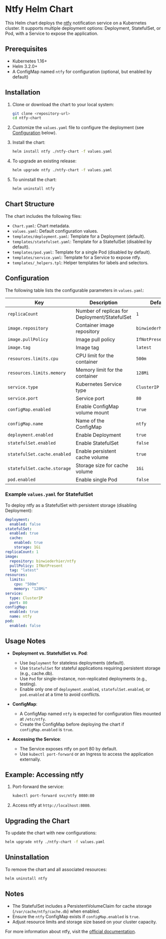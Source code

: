 # Ntfy Helm Chart

This Helm chart deploys the [ntfy](https://ntfy.sh/) notification service on a Kubernetes cluster. It supports multiple deployment options: Deployment, StatefulSet, or Pod, with a Service to expose the application.

## Prerequisites

- Kubernetes 1.16+
- Helm 3.2.0+
- A ConfigMap named `ntfy` for configuration (optional, but enabled by default)

## Installation

1. Clone or download the chart to your local system:
   ```bash
   git clone <repository-url>
   cd ntfy-chart
   ```

2. Customize the `values.yaml` file to configure the deployment (see [Configuration](#configuration) below).

3. Install the chart:
   ```bash
   helm install ntfy ./ntfy-chart -f values.yaml
   ```

4. To upgrade an existing release:
   ```bash
   helm upgrade ntfy ./ntfy-chart -f values.yaml
   ```

5. To uninstall the chart:
   ```bash
   helm uninstall ntfy
   ```

## Chart Structure

The chart includes the following files:
- `Chart.yaml`: Chart metadata.
- `values.yaml`: Default configuration values.
- `templates/deployment.yaml`: Template for a Deployment (default).
- `templates/statefulset.yaml`: Template for a StatefulSet (disabled by default).
- `templates/pod.yaml`: Template for a single Pod (disabled by default).
- `templates/service.yaml`: Template for a Service to expose ntfy.
- `templates/_helpers.tpl`: Helper templates for labels and selectors.

## Configuration

The following table lists the configurable parameters in `values.yaml`:

| Key | Description | Default |
|-----|-------------|---------|
| `replicaCount` | Number of replicas for Deployment/StatefulSet | `1` |
| `image.repository` | Container image repository | `binwiederhier/ntfy` |
| `image.pullPolicy` | Image pull policy | `IfNotPresent` |
| `image.tag` | Image tag | `latest` |
| `resources.limits.cpu` | CPU limit for the container | `500m` |
| `resources.limits.memory` | Memory limit for the container | `128Mi` |
| `service.type` | Kubernetes Service type | `ClusterIP` |
| `service.port` | Service port | `80` |
| `configMap.enabled` | Enable ConfigMap volume mount | `true` |
| `configMap.name` | Name of the ConfigMap | `ntfy` |
| `deployment.enabled` | Enable Deployment | `true` |
| `statefulSet.enabled` | Enable StatefulSet | `false` |
| `statefulSet.cache.enabled` | Enable persistent cache volume | `true` |
| `statefulSet.cache.storage` | Storage size for cache volume | `1Gi` |
| `pod.enabled` | Enable single Pod | `false` |

### Example `values.yaml` for StatefulSet
To deploy ntfy as a StatefulSet with persistent storage (disabling Deployment):
```yaml
deployment:
  enabled: false
statefulSet:
  enabled: true
  cache:
    enabled: true
    storage: 1Gi
replicaCount: 1
image:
  repository: binwiederhier/ntfy
  pullPolicy: IfNotPresent
  tag: "latest"
resources:
  limits:
    cpu: "500m"
    memory: "128Mi"
service:
  type: ClusterIP
  port: 80
configMap:
  enabled: true
  name: ntfy
pod:
  enabled: false
```

## Usage Notes

- **Deployment vs. StatefulSet vs. Pod**:
  - Use `Deployment` for stateless deployments (default).
  - Use `StatefulSet` for stateful applications requiring persistent storage (e.g., cache.db).
  - Use `Pod` for single-instance, non-replicated deployments (e.g., testing).
  - Enable only one of `deployment.enabled`, `statefulSet.enabled`, or `pod.enabled` at a time to avoid conflicts.

- **ConfigMap**:
  - A ConfigMap named `ntfy` is expected for configuration files mounted at `/etc/ntfy`.
  - Create the ConfigMap before deploying the chart if `configMap.enabled` is `true`.

- **Accessing the Service**:
  - The Service exposes ntfy on port 80 by default.
  - Use `kubectl port-forward` or an Ingress to access the application externally.

## Example: Accessing ntfy
1. Port-forward the service:
   ```bash
   kubectl port-forward svc/ntfy 8080:80
   ```
2. Access ntfy at `http://localhost:8080`.

## Upgrading the Chart
To update the chart with new configurations:
```bash
helm upgrade ntfy ./ntfy-chart -f values.yaml
```

## Uninstallation
To remove the chart and all associated resources:
```bash
helm uninstall ntfy
```

## Notes
- The StatefulSet includes a PersistentVolumeClaim for cache storage (`/var/cache/ntfy/cache.db`) when enabled.
- Ensure the `ntfy` ConfigMap exists if `configMap.enabled` is `true`.
- Adjust resource limits and storage size based on your cluster capacity.

For more information about ntfy, visit the [official documentation](https://ntfy.sh/docs/).

